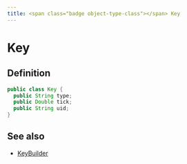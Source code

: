 ```yaml
---
title: <span class="badge object-type-class"></span> Key
---
```

# <span class="badge object-type-class"></span> Key

## Definition

```java
public class Key {
  public String type;
  public Double tick;
  public String uid;
}
```
## See also

 * <span class="badge builder"></span> [KeyBuilder](./builder-KeyBuilder.md)
